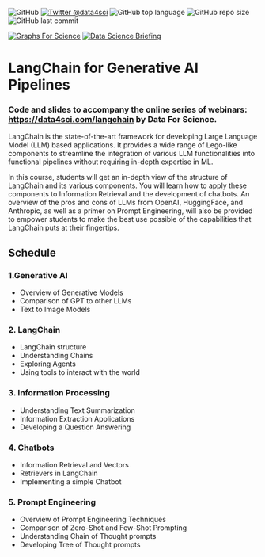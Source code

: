 ![GitHub](https://img.shields.io/github/license/DataForScience/LangChain)
[![Twitter @data4sci](https://img.shields.io/twitter/follow/data4sci)](https://twitter.com/intent/follow?screen_name=data4sci)
![GitHub top language](https://img.shields.io/github/languages/top/DataForScience/LangChain)
![GitHub repo size](https://img.shields.io/github/repo-size/DataForScience/LangChain)
![GitHub last commit](https://img.shields.io/github/last-commit/DataForScience/LangChain)

[![Graphs For Science](https://img.shields.io/badge/Graphs_For_Science-Subscribe-blue)](https://graphs4sci.substack.com/)
	[![Data Science Briefing](https://img.shields.io/badge/Sunday_Briefing-Subscribe-blue)](https://data4sci.ck.page/8a51c452bc)


# LangChain for Generative AI Pipelines

### Code and slides to accompany the online series of webinars: https://data4sci.com/langchain by Data For Science.


LangChain is the state-of-the-art framework for developing Large Language Model (LLM) based applications. It provides a wide range of Lego-like components to streamline the integration of various LLM functionalities into functional pipelines without requiring in-depth expertise in ML.

In this course, students will get an in-depth view of the structure of LangChain and its various components. You will learn how to apply these components to Information Retrieval and the development of chatbots. An overview of the pros and cons of LLMs from OpenAI, HuggingFace, and Anthropic, as well as a primer on Prompt Engineering, will also be provided to empower students to make the best use possible of the capabilities that LangChain puts at their fingertips.

## Schedule
### 1.Generative AI
- Overview of Generative Models
- Comparison of GPT to other LLMs
- Text to Image Models

### 2. LangChain
- LangChain structure
- Understanding Chains
- Exploring Agents
- Using tools to interact with the world

### 3. Information Processing
- Understanding Text Summarization
- Information Extraction Applications
- Developing a Question Answering

### 4. Chatbots
- Information Retrieval and Vectors
- Retrievers in LangChain
- Implementing a simple Chatbot

### 5. Prompt Engineering
- Overview of Prompt Engineering Techniques
- Comparison of Zero-Shot and Few-Shot Prompting
- Understanding Chain of Thought prompts
- Developing Tree of Thought prompts


